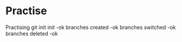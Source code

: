 # Practise

Practising git init
init -ok
branches created -ok
branches switched -ok
branches deleted -ok
